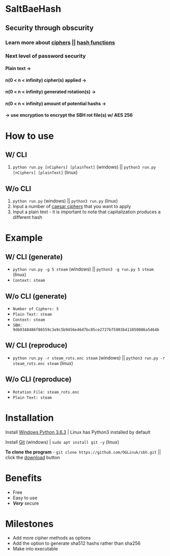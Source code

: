 # SaltBaeHash

## Security through obscurity

### Learn more about [ciphers](https://en.wikipedia.org/wiki/Cipher) || [hash functions](https://en.wikipedia.org/wiki/Hash_function)

### Next level of password security
#### Plain text ->
#### n(0 < n < infinity) cipher(s) applied ->
#### n(0 < n < infinity) generated rotation(s) ->
#### n(0 < n < infinity) amount of potential hashs ->
#### -> use encryption to encrypt the SBH rot file(s) w/ AES 256

# How to use

## W/ CLI

1. ```python run.py [nCiphers] [plainText]``` (windows) || ```python3 run.py [nCiphers] [plainText]``` (linux)

## W/o CLI
1. ```python run.py``` (windows) || ```python3 run.py``` (linux)
2. Input a number of [caesar ciphers](https://en.wikipedia.org/wiki/Caesar_cipher) that you want to apply
3. Input a plain text - it is important to note that capitalization produces a different hash

# Example

## W/ CLI (generate)
* ```python run.py -g 5 steam``` (windows) || ```python3 -g run.py 5 steam``` (linux)
* ```Context: steam```

## W/o CLI (generate)
* ```Number of Ciphers: 5```
* ```Plain Text: steam```
* ```Context: steam```
* ```SBH: 9db0348486f86559c3e9c5b9456e46d7bc05ce2727b75903b411050086a5464b```

## W/ CLI (reproduce)
* ```python run.py -r steam_rots.enc steam``` (windows) || ```python3 run.py -r steam_rots.enc steam``` (linux)

## W/o CLI (reproduce)
* ```Rotation File: steam_rots.enc```
* ```Plain Text: steam```

# Installation

Install [Windows Python 3.6.3](https://www.python.org/ftp/python/3.6.3/Python-3.6.3.exe) | Linux has Python3 installed by default

Install [Git](https://github.com/git-for-windows/git/releases/download/v2.15.0.windows.1/Git-2.15.0-64-bit.exe) (windows) | ```sudo apt install git -y``` (linux)

<b>To clone the program</b> - ```git clone https://github.com/OGLinuk/sbh.git``` || click the [download](https://github.com/OGLinuk/sbh/archive/master.zip) button

# Benefits
* Free
* Easy to use
* <b><i>Very</i></b> secure

# Milestones
* Add more cipher methods as options
* Add the option to generate sha512 hashs rather than sha256
* Make into executable

